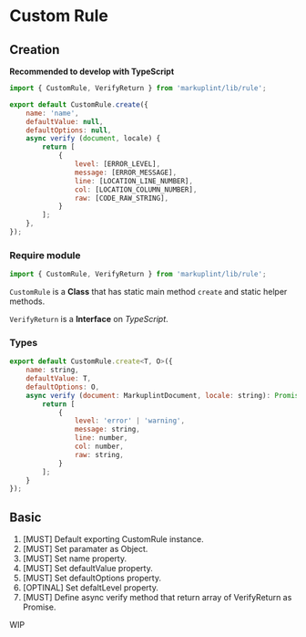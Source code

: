 # Custom Rule

## Creation

**Recommended to develop with TypeScript**

```js
import { CustomRule, VerifyReturn } from 'markuplint/lib/rule';

export default CustomRule.create({
	name: 'name',
	defaultValue: null,
	defaultOptions: null,
	async verify (document, locale) {
		return [
			{
				level: [ERROR_LEVEL],
				message: [ERROR_MESSAGE],
				line: [LOCATION_LINE_NUMBER],
				col: [LOCATION_COLUMN_NUMBER],
				raw: [CODE_RAW_STRING],
			}
		];
	},
});
```

### Require module

```js
import { CustomRule, VerifyReturn } from 'markuplint/lib/rule';
```

`CustomRule` is a **Class** that has static main method `create` and static helper methods.

`VerifyReturn` is a **Interface** on _TypeScript_.

### Types

```js
export default CustomRule.create<T, O>({
	name: string,
	defaultValue: T,
	defaultOptions: O,
	async verify (document: MarkuplintDocument, locale: string): Promise<VerifyReturn[]> {
		return [
			{
				level: 'error' | 'warning',
				message: string,
				line: number,
				col: number,
				raw: string,
			}
		];
	}
});
```

## Basic

1. [MUST] Default exporting CustomRule instance.
2. [MUST] Set paramater as Object.
3. [MUST] Set name property.
4. [MUST] Set defaultValue property.
5. [MUST] Set defaultOptions property.
6. [OPTINAL] Set defaltLevel property.
7. [MUST] Define async verify method that return array of VerifyReturn as Promise.

WIP
